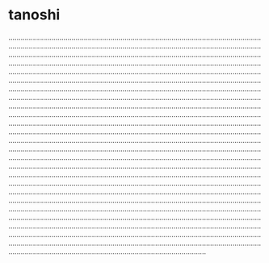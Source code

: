 # tanoshi
.............................................................................................................................................................................................................................................................................................................................................................................................................................................................................................................................................................................................................................................................................................................................................................................................................................................................................................................................................................................................................................................................................................................................................................................................................................................................................................................................................................................................................................................................................................................................................................................................................................................................................................................................................................................................................................................................................................................................................................................................................................................................................................................................................................................................................................................................................................................................................................................................................................................................................................................................................................................................................................................................................................................................................................................................................................................................................................................................................................................................................................................................................................................................................................................................................................................................................................................................